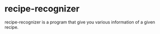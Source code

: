 # recipe-recognizer
recipe-recognizer is a program that give you various information of
a given recipe. 
